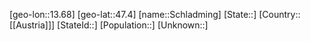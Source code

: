 ﻿---
location: [47.4,13.68]
mapzoom: [7,12] 
mapmarker: city 
type: City
tags:
- geo/City


SpocWebEntityId: 34024
isDeleted: false
confidential: public

---
[geo-lon::13.68]
[geo-lat::47.4]
[name::Schladming]
[State::]
[Country::[[Austria]]]
[StateId::]
[Population::]
[Unknown::]

